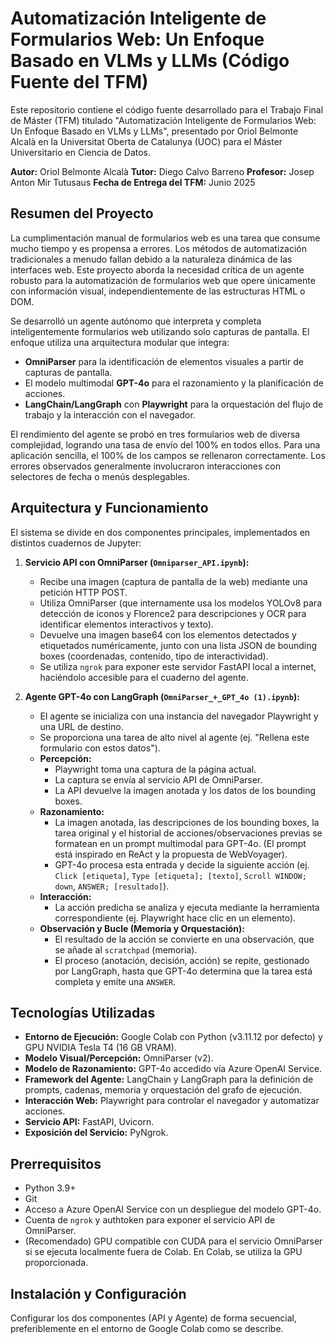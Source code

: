 # Automatización Inteligente de Formularios Web: Un Enfoque Basado en VLMs y LLMs (Código Fuente del TFM)

Este repositorio contiene el código fuente desarrollado para el Trabajo Final de Máster (TFM) titulado "Automatización Inteligente de Formularios Web: Un Enfoque Basado en VLMs y LLMs", presentado por Oriol Belmonte Alcalà en la Universitat Oberta de Catalunya (UOC) para el Máster Universitario en Ciencia de Datos.

**Autor:** Oriol Belmonte Alcalà
**Tutor:** Diego Calvo Barreno
**Profesor:** Josep Anton Mir Tutusaus
**Fecha de Entrega del TFM:** Junio 2025

## Resumen del Proyecto

La cumplimentación manual de formularios web es una tarea que consume mucho tiempo y es propensa a errores. Los métodos de automatización tradicionales a menudo fallan debido a la naturaleza dinámica de las interfaces web. Este proyecto aborda la necesidad crítica de un agente robusto para la automatización de formularios web que opere únicamente con información visual, independientemente de las estructuras HTML o DOM.

Se desarrolló un agente autónomo que interpreta y completa inteligentemente formularios web utilizando solo capturas de pantalla. El enfoque utiliza una arquitectura modular que integra:
* **OmniParser** para la identificación de elementos visuales a partir de capturas de pantalla.
* El modelo multimodal **GPT-4o** para el razonamiento y la planificación de acciones.
* **LangChain/LangGraph** con **Playwright** para la orquestación del flujo de trabajo y la interacción con el navegador.

El rendimiento del agente se probó en tres formularios web de diversa complejidad, logrando una tasa de envío del 100% en todos ellos. Para una aplicación sencilla, el 100% de los campos se rellenaron correctamente. Los errores observados generalmente involucraron interacciones con selectores de fecha o menús desplegables.

## Arquitectura y Funcionamiento

El sistema se divide en dos componentes principales, implementados en distintos cuadernos de Jupyter:

1.  **Servicio API con OmniParser (`Omniparser_API.ipynb`):**
    * Recibe una imagen (captura de pantalla de la web) mediante una petición HTTP POST.
    * Utiliza OmniParser (que internamente usa los modelos YOLOv8 para detección de iconos y Florence2 para descripciones y OCR para identificar elementos interactivos y texto).
    * Devuelve una imagen base64 con los elementos detectados y etiquetados numéricamente, junto con una lista JSON de bounding boxes (coordenadas, contenido, tipo de interactividad).
    * Se utiliza `ngrok` para exponer este servidor FastAPI local a internet, haciéndolo accesible para el cuaderno del agente.

2.  **Agente GPT-4o con LangGraph (`OmniParser_+_GPT_4o (1).ipynb`):**
    * El agente se inicializa con una instancia del navegador Playwright y una URL de destino.
    * Se proporciona una tarea de alto nivel al agente (ej. "Rellena este formulario con estos datos").
    * **Percepción:**
        * Playwright toma una captura de la página actual.
        * La captura se envía al servicio API de OmniParser.
        * La API devuelve la imagen anotada y los datos de los bounding boxes.
    * **Razonamiento:**
        * La imagen anotada, las descripciones de los bounding boxes, la tarea original y el historial de acciones/observaciones previas se formatean en un prompt multimodal para GPT-4o. (El prompt está inspirado en ReAct y la propuesta de WebVoyager).
        * GPT-4o procesa esta entrada y decide la siguiente acción (ej. `Click [etiqueta]`, `Type [etiqueta]; [texto]`, `Scroll WINDOW; down`, `ANSWER; [resultado]`).
    * **Interacción:**
        * La acción predicha se analiza y ejecuta mediante la herramienta correspondiente (ej. Playwright hace clic en un elemento).
    * **Observación y Bucle (Memoria y Orquestación):**
        * El resultado de la acción se convierte en una observación, que se añade al `scratchpad` (memoria).
        * El proceso (anotación, decisión, acción) se repite, gestionado por LangGraph, hasta que GPT-4o determina que la tarea está completa y emite una `ANSWER`.

## Tecnologías Utilizadas

* **Entorno de Ejecución:** Google Colab con Python (v3.11.12 por defecto) y GPU NVIDIA Tesla T4 (16 GB VRAM).
* **Modelo Visual/Percepción:** OmniParser (v2).
* **Modelo de Razonamiento:** GPT-4o accedido vía Azure OpenAI Service.
* **Framework del Agente:** LangChain y LangGraph para la definición de prompts, cadenas, memoria y orquestación del grafo de ejecución.
* **Interacción Web:** Playwright para controlar el navegador y automatizar acciones.
* **Servicio API:** FastAPI, Uvicorn.
* **Exposición del Servicio:** PyNgrok.

## Prerrequisitos

* Python 3.9+
* Git
* Acceso a Azure OpenAI Service con un despliegue del modelo GPT-4o.
* Cuenta de `ngrok` y authtoken para exponer el servicio API de OmniParser.
* (Recomendado) GPU compatible con CUDA para el servicio OmniParser si se ejecuta localmente fuera de Colab. En Colab, se utiliza la GPU proporcionada.

## Instalación y Configuración

Configurar los dos componentes (API y Agente) de forma secuencial, preferiblemente en el entorno de Google Colab como se describe.
